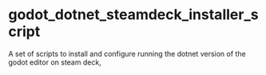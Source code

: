 # godot_dotnet_steamdeck_installer_script
A set of scripts to install and configure running the dotnet version of the godot editor on steam deck,
